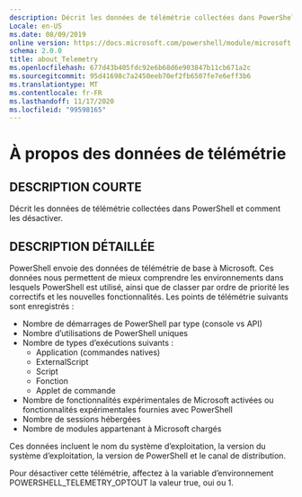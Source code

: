 ```yaml
---
description: Décrit les données de télémétrie collectées dans PowerShell et comment les désactiver.
Locale: en-US
ms.date: 08/09/2019
online version: https://docs.microsoft.com/powershell/module/microsoft.powershell.core/about/about_telemetry?view=powershell-7.2&WT.mc_id=ps-gethelp
schema: 2.0.0
title: about_Telemetry
ms.openlocfilehash: 677d43b405fdc92e6b68d6e903847b11cb671a2c
ms.sourcegitcommit: 95d41698c7a2450eeb70ef2fb6507fe7e6eff3b6
ms.translationtype: MT
ms.contentlocale: fr-FR
ms.lasthandoff: 11/17/2020
ms.locfileid: "99598165"
---
```

# <a name="about-telemetry"></a>À propos des données de télémétrie

## <a name="short-description"></a>DESCRIPTION COURTE

Décrit les données de télémétrie collectées dans PowerShell et comment les désactiver.

## <a name="long-description"></a>DESCRIPTION DÉTAILLÉE

PowerShell envoie des données de télémétrie de base à Microsoft.
Ces données nous permettent de mieux comprendre les environnements dans lesquels PowerShell est utilisé, ainsi que de classer par ordre de priorité les correctifs et les nouvelles fonctionnalités.
Les points de télémétrie suivants sont enregistrés :

- Nombre de démarrages de PowerShell par type (console vs API)
- Nombre d’utilisations de PowerShell uniques
- Nombre de types d’exécutions suivants :
  - Application (commandes natives)
  - ExternalScript
  - Script
  - Fonction
  - Applet de commande
- Nombre de fonctionnalités expérimentales de Microsoft activées ou fonctionnalités expérimentales fournies avec PowerShell
- Nombre de sessions hébergées
- Nombre de modules appartenant à Microsoft chargés

Ces données incluent le nom du système d’exploitation, la version du système d’exploitation, la version de PowerShell et le canal de distribution.

Pour désactiver cette télémétrie, affectez à la variable d’environnement POWERSHELL_TELEMETRY_OPTOUT la valeur true, oui ou 1.

